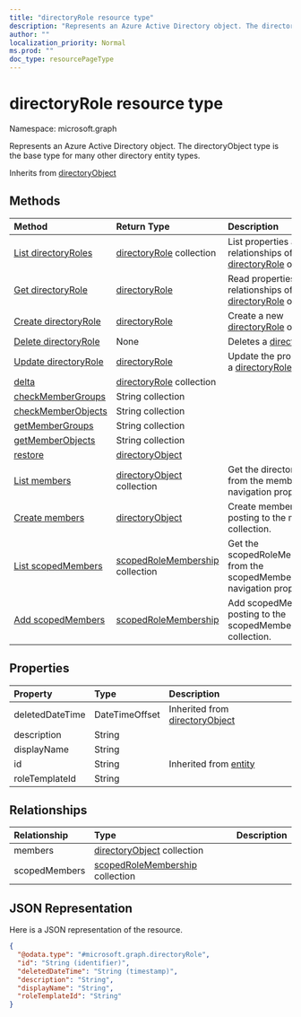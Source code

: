 ```yaml
---
title: "directoryRole resource type"
description: "Represents an Azure Active Directory object. The directoryObject type is the base type for many other directory entity types."
author: ""
localization_priority: Normal
ms.prod: ""
doc_type: resourcePageType
---
```


# directoryRole resource type


Namespace: microsoft.graph

Represents an Azure Active Directory object. The directoryObject type is the base type for many other directory entity types.


Inherits from [directoryObject](../resources/directoryobject.md)

## Methods
|Method|Return Type|Description|
|:---|:---|:---|
|[List directoryRoles](../api/directoryrole-list.md)|[directoryRole](../resources/directoryrole.md) collection|List properties and relationships of the [directoryRole](../resources/directoryrole.md) objects.|
|[Get directoryRole](../api/directoryrole-get.md)|[directoryRole](../resources/directoryrole.md)|Read properties and relationships of the [directoryRole](../resources/directoryrole.md) object.|
|[Create directoryRole](../api/directoryrole-post-directoryroles.md)|[directoryRole](../resources/directoryrole.md)|Create a new [directoryRole](../resources/directoryrole.md) object.|
|[Delete directoryRole](../api/directoryrole-delete.md)|None|Deletes a [directoryRole](../resources/directoryrole.md).|
|[Update directoryRole](../api/directoryrole-update.md)|[directoryRole](../resources/directoryrole.md)|Update the properties of a [directoryRole](../resources/directoryrole.md) object.|
|[delta](../api/directoryrole-delta.md)|[directoryRole](../resources/directoryrole.md) collection||
|[checkMemberGroups](../api/directoryrole-checkmembergroups.md)|String collection||
|[checkMemberObjects](../api/directoryrole-checkmemberobjects.md)|String collection||
|[getMemberGroups](../api/directoryrole-getmembergroups.md)|String collection||
|[getMemberObjects](../api/directoryrole-getmemberobjects.md)|String collection||
|[restore](../api/directoryrole-restore.md)|[directoryObject](../resources/directoryobject.md)||
|[List members](../api/directoryrole-list-members.md)|[directoryObject](../resources/directoryobject.md) collection|Get the directoryObjects from the members navigation property.|
|[Create members](../api/directoryrole-post-members.md)|[directoryObject](../resources/directoryobject.md)|Create members by posting to the members collection.|
|[List scopedMembers](../api/directoryrole-list-scopedmembers.md)|[scopedRoleMembership](../resources/scopedrolemembership.md) collection|Get the scopedRoleMemberships from the scopedMembers navigation property.|
|[Add scopedMembers](../api/directoryrole-post-scopedmembers.md)|[scopedRoleMembership](../resources/scopedrolemembership.md)|Add scopedMembers by posting to the scopedMembers collection.|

## Properties
|Property|Type|Description|
|:---|:---|:---|
|deletedDateTime|DateTimeOffset| Inherited from [directoryObject](../resources/directoryobject.md)|
|description|String||
|displayName|String||
|id|String| Inherited from [entity](../resources/entity.md)|
|roleTemplateId|String||

## Relationships
|Relationship|Type|Description|
|:---|:---|:---|
|members|[directoryObject](../resources/directoryobject.md) collection||
|scopedMembers|[scopedRoleMembership](../resources/scopedrolemembership.md) collection||

## JSON Representation
Here is a JSON representation of the resource.
<!-- {
  "blockType": "resource",
  "keyProperty": "id",
  "@odata.type": "microsoft.graph.directoryRole",
  "baseType": "microsoft.graph.directoryObject",
  "openType": true
}
-->
``` json
{
  "@odata.type": "#microsoft.graph.directoryRole",
  "id": "String (identifier)",
  "deletedDateTime": "String (timestamp)",
  "description": "String",
  "displayName": "String",
  "roleTemplateId": "String"
}
```

